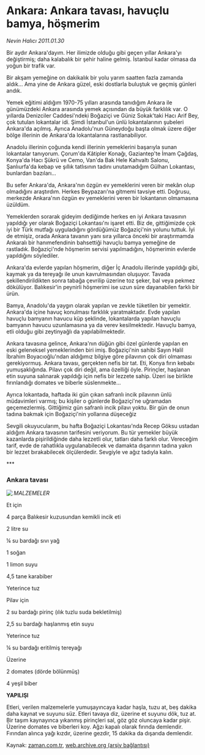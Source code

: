# Ankara: Ankara tavası, havuçlu bamya, höşmerim

*Nevin Halıcı 2011.01.30*

<td class="columnist-detail">
<p>Bir aydır Ankara'dayım. Her ilimizde olduğu gibi geçen yıllar Ankara'yı değiştirmiş; daha kalabalık bir şehir haline gelmiş. İstanbul kadar olmasa da yoğun bir trafik var.</p>
<p>
<div id="haberMetinDiv">
<p>Bir akşam yemeğine on dakikalık bir yolu yarım saatten fazla zamanda aldık... Ama yine de Ankara güzel, eski dostlarla buluştuk ve geçmiş günleri andık.
<p>Yemek eğitimi aldığım 1970-75 yılları arasında tanıdığım Ankara ile günümüzdeki Ankara arasında yemek açısından da büyük farklılık var. O yıllarda Denizciler Caddesi'ndeki Boğaziçi ve Güniz Sokak'taki Hacı Arif Bey, çok tutulan lokantalar idi. Şimdi İstanbul'un ünlü lokantalarının şubeleri Ankara'da açılmış. Ayrıca Anadolu'nun Güneydoğu başta olmak üzere diğer bölge illerinin de Ankara'da lokantalarına rastlanabiliyor.
<p>Anadolu illerinin çoğunda kendi illerinin yemeklerini başarıyla sunan lokantalar tanıyorum. Çorum'da Kâtipler Konağı, Gaziantep'te İmam Çağdaş, Konya'da Hacı Şükrü ve Cemo, Van'da Bak Hele Kahvaltı Salonu, Şanlıurfa'da kebap ve şıllık tatlısının tadını unutamadığım Gülhan Lokantası, bunlardan bazıları...
<p>Bu sefer Ankara'da, Ankara'nın özgün ev yemeklerini veren bir mekân olup olmadığını araştırdım. Herkes Beypazarı'na gitmemi tavsiye etti. Doğrusu, merkezde Ankara'nın özgün ev yemeklerini veren bir lokantanın olmamasına üzüldüm.
<p>Yemeklerden sorarak gideyim dediğimde herkes en iyi Ankara tavasının yapıldığı yer olarak Boğaziçi Lokantası'nı işaret etti. Biz de, gittiğimizde çok iyi bir Türk mutfağı uyguladığını gördüğümüz Boğaziçi'nin yolunu tuttuk. İyi de etmişiz, orada Ankara tavanın yanı sıra yıllarca önceki bir araştırmamda Ankaralı bir hanımefendinin bahsettiği havuçlu bamya yemeğine de rastladık. Boğaziçi'nde höşmerim servisi yapılmadığını, höşmerimin evlerde yapıldığını söylediler.
<p>Ankara'da evlerde yapılan höşmerim, diğer İç Anadolu illerinde yapıldığı gibi, kaymak ya da tereyağı ile unun kavrulmasından oluşuyor. Tavada şekillendirildikten sonra tabağa çevrilip üzerine toz şeker, bal veya pekmez dökülüyor. Balıkesir'in peynirli höşmerimi ise uzun süre dayanabilen farklı bir ürün.
<p>Bamya, Anadolu'da yaygın olarak yapılan ve zevkle tüketilen bir yemektir. Ankara'da içine havuç konulması farklılık yaratmaktadır. Evde yapılan havuçlu bamyanın havucu küp şeklinde, lokantalarda yapılan havuçlu bamyanın havucu uzunlamasına ya da verev kesilmektedir. Havuçlu bamya, etli olduğu gibi zeytinyağlı da yapılabilmektedir.
<p>Ankara tavasına gelince, Ankara'nın düğün gibi özel günlerde yapılan en eski geleneksel yemeklerinden biri imiş. Boğaziçi'nin sahibi Sayın Halil İbrahim Boyacıoğlu'ndan aldığımız bilgiye göre pilavının çok diri olmaması gerekiyormuş. Ankara tavası, gerçekten nefis bir tat. Eti, Konya fırın kebabı yumuşaklığında. Pilavı çok diri değil, ama özelliği öyle. Pirinçler, haşlanan etin suyuna salınarak yapıldığı için nefis bir lezzete sahip. Üzeri ise birlikte fırınlandığı domates ve biberle süslenmekte...
<p>Ayrıca lokantada, haftada iki gün çıkan safranlı incik pilavının ünlü müdavimleri varmış; bu kişiler o günlerde Boğaziçi'ne uğramadan geçemezlermiş. Gittiğimiz gün safranlı incik pilavı yoktu. Bir gün de onun tadına bakmak için Boğaziçi'nin yollarına düşeceğiz
<p>Sevgili okuyucularım, bu hafta Boğaziçi Lokantası'nda Recep Göksu ustadan aldığım Ankara tavasının tarifesini veriyorum. Bu tür yemekler büyük kazanlarda pişirildiğinde daha lezzetli olur, tatları daha farklı olur. Vereceğim tarif, evde de rahatlıkla uygulanabilecek ve damakta dışarının tadına yakın bir lezzet bırakabilecek ölçülerdedir. Sevgiyle ve ağız tadıyla kalın. 
<p>***
<p><h3>Ankara tavası</h3>
<p><img align="left" src="http://web.archive.org/web/20110206050945im_/http://medya.zaman.com.tr/2011/01/30/halici.jpg"/> <i>MALZEMELER</i>
<p>Et için
<p>4 parça Balıkesir kuzusundan kemikli incik eti
<p>2 litre su
<p>¼ su bardağı sıvı yağ
<p>1 soğan
<p>1 limon suyu
<p>4,5 tane karabiber
<p>Yeterince tuz
<p>Pilav için
<p>2 su bardağı pirinç (ılık tuzlu suda bekletilmiş)
<p>2,5 su bardağı haşlanmış etin suyu
<p>Yeterince tuz
<p>¼ su bardağı eritilmiş tereyağı
<p>Üzerine
<p>2 domates (dörde bölünmüş)
<p>4 yeşil biber 
<p><b>YAPILIŞI</b>
<p>Etleri, verilen malzemelerle yumuşayıncaya kadar haşla, tuzu at, beş dakika daha kaynat ve suyunu süz. Etleri tavaya diz, üzerine et suyunu dök, tuz at. Bir taşım kaynayınca yıkanmış pirinçleri sal, göz göz oluncaya kadar pişir. Üzerine domates ve biberleri koy. Ağzı kapalı olarak fırında demlendir. Fırından alınca yağı kızdır, üzerine gezdir, 15 dakika da dışarıda demlendir. </p></p></p></p></p></p></p></p></p></p></p></p></p></p></p></p></p></p></p></p></p></p></p></p></p></p></p></p></p></p></p></div>
</p>
<a href="http://web.archive.org/web/20110206050945/mailto:/">
</a></td>

Kaynak: [zaman.com.tr](http://zaman.com.tr/yazar.do?yazino=1086216), [web.archive.org (arşiv bağlantısı)](http://web.archive.org/web/20110206050945/http://www.zaman.com.tr:80/yazar.do?yazino=1086216)
